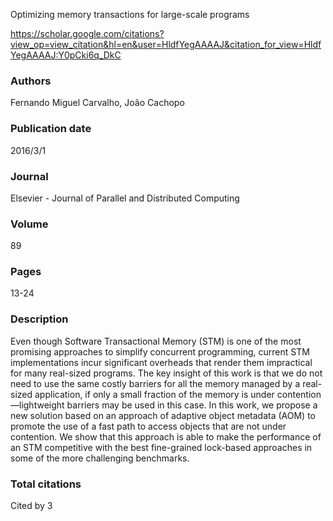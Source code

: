 Optimizing memory transactions for large-scale programs

https://scholar.google.com/citations?view_op=view_citation&hl=en&user=HldfYegAAAAJ&citation_for_view=HldfYegAAAAJ:Y0pCki6q_DkC

### Authors
Fernando Miguel Carvalho, João Cachopo
### Publication date
2016/3/1
### Journal
Elsevier - Journal of Parallel and Distributed Computing
### Volume
89
### Pages
13-24
### Description
Even though Software Transactional Memory (STM) is one of the most promising approaches to simplify concurrent programming, current STM implementations incur significant overheads that render them impractical for many real-sized programs. The key insight of this work is that we do not need to use the same costly barriers for all the memory managed by a real-sized application, if only a small fraction of the memory is under contention—lightweight barriers may be used in this case. In this work, we propose a new solution based on an approach of adaptive object metadata (AOM) to promote the use of a fast path to access objects that are not under contention. We show that this approach is able to make the performance of an STM competitive with the best fine-grained lock-based approaches in some of the more challenging benchmarks.
### Total citations
Cited by 3